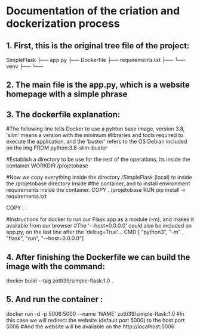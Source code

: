 # Documentation of the criation and dockerization process

## 1. First, this is the original tree file of the project:
SimpleFlask
├── app.py 
├── Dockerfile
├── requirements.txt
├── 
└── venv
    ├── 
    └──

## 2. The main file is the app.py, which is a website homepage with a simple phrase


## 3.  The dockerfile explanation:
#The following line tells Docker to use a pyhton base image, version 3.8, 'slim' means a version with the minimum 
#libraries and tools required to execute the application, and the 'buster' refers to the OS Debian included on the img 
FROM python:3.8-slim-buster

#Establish a directory to be use for the rest of the operations, its inside the container
WORKDIR /projetobase

#Now we copy everything inside the directory /SimpleFlask (local) to inside the /projetobase directory inside
#the container, and to install environment requirements inside the container.
COPY . /projetobase
RUN pip install -r requirements.txt

COPY . .

#Instructions for docker to run our Flask app as a module (-m), and makes it available from our browser
#The '--host=0.0.0.0' could also be included on app.py, on the last line after the 'debug=True'...
CMD [ "python3", "-m" , "flask", "run", "--host=0.0.0.0"]


## 4. After finishing the Dockerfile we can build the image with the command:
docker build --tag zotti39/simple-flask:1.0 .

## 5. And run the container :
docker run -d -p 5006:5000 --name 'NAME' zotti39/simple-flask:1.0
#In this case we will redirect the website (default port 5000) to the host port 5006 
#And the website will be available on the http://localhost:5006


